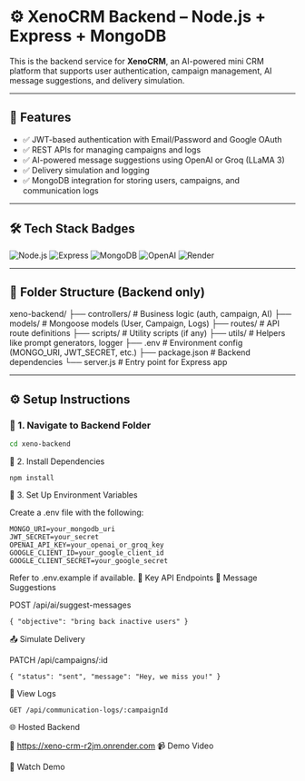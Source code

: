 # ⚙️ XenoCRM Backend – Node.js + Express + MongoDB

This is the backend service for **XenoCRM**, an AI-powered mini CRM platform that supports user authentication, campaign management, AI message suggestions, and delivery simulation.

---

## 🚀 Features

- ✅ JWT-based authentication with Email/Password and Google OAuth  
- ✅ REST APIs for managing campaigns and logs  
- ✅ AI-powered message suggestions using OpenAI or Groq (LLaMA 3)  
- ✅ Delivery simulation and logging  
- ✅ MongoDB integration for storing users, campaigns, and communication logs  

---

## 🛠 Tech Stack Badges

![Node.js](https://img.shields.io/badge/Node.js-339933?style=for-the-badge&logo=nodedotjs&logoColor=white)
![Express](https://img.shields.io/badge/Express-000000?style=for-the-badge&logo=express&logoColor=white)
![MongoDB](https://img.shields.io/badge/MongoDB-4EA94B?style=for-the-badge&logo=mongodb&logoColor=white)
![OpenAI](https://img.shields.io/badge/OpenAI-412991?style=for-the-badge&logo=openai&logoColor=white)
![Render](https://img.shields.io/badge/Render-00979D?style=for-the-badge&logo=render&logoColor=white)

---

## 📁 Folder Structure (Backend only)

xeno-backend/
├── controllers/ # Business logic (auth, campaign, AI)
├── models/ # Mongoose models (User, Campaign, Logs)
├── routes/ # API route definitions
├── scripts/ # Utility scripts (if any)
├── utils/ # Helpers like prompt generators, logger
├── .env # Environment config (MONGO_URI, JWT_SECRET, etc.)
├── package.json # Backend dependencies
└── server.js # Entry point for Express app


---

## ⚙️ Setup Instructions

### 🔹 1. Navigate to Backend Folder

```bash
cd xeno-backend
```
🔹 2. Install Dependencies
```
npm install
```
🔹 3. Set Up Environment Variables

Create a .env file with the following:
```
MONGO_URI=your_mongodb_uri
JWT_SECRET=your_secret
OPENAI_API_KEY=your_openai_or_groq_key
GOOGLE_CLIENT_ID=your_google_client_id
GOOGLE_CLIENT_SECRET=your_google_secret
```

Refer to .env.example if available.
🧠 Key API Endpoints
🧠 Message Suggestions

POST /api/ai/suggest-messages
```
{ "objective": "bring back inactive users" }
```
📤 Simulate Delivery

PATCH /api/campaigns/:id
```
{ "status": "sent", "message": "Hey, we miss you!" }
```
📄 View Logs
```
GET /api/communication-logs/:campaignId
```
🌐 Hosted Backend

🔗 https://xeno-crm-r2jm.onrender.com
📹 Demo Video

🎥 Watch Demo

